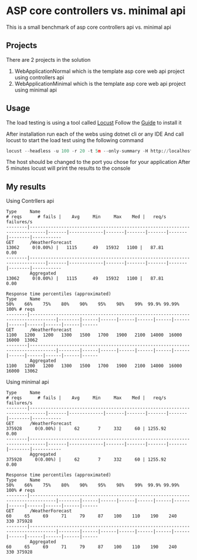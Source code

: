 # ASP core controllers vs. minimal api

This is a small benchmark of asp core controllers api vs. minimal api

## Projects

There are 2 projects in the solution

1. WebApplicationNormal which is the template asp core web api project using controllers api
2. WebApplicationMinimal which is the template asp core web api project using minimal api

## Usage

The load testing is using a tool called [Locust]("https://locust.io/")
Follow the [Guide]("https://docs.locust.io/en/stable/installation.html") to install it

After installation run each of the webs using dotnet cli or any IDE
And call locust to start the load test using the following command
```python
locust --headless -u 100 -r 20 -t 5m --only-summary -H http://localhost:5131
```

The host should be changed to the port you chose for your application
After 5 minutes locust will print the results to the console

## My results
Using Contrllers api
```
Type     Name                                                                          # reqs      # fails |    Avg     Min     Max    Med |   req/s  failures/s
--------|----------------------------------------------------------------------------|-------|-------------|-------|-------|-------|-------|--------|-----------
GET      /WeatherForecast                                                               13062     0(0.00%) |   1115      49   15932   1100 |   87.81        0.00
--------|----------------------------------------------------------------------------|-------|-------------|-------|-------|-------|-------|--------|-----------
         Aggregated                                                                     13062     0(0.00%) |   1115      49   15932   1100 |   87.81        0.00

Response time percentiles (approximated)
Type     Name                                                                                  50%    66%    75%    80%    90%    95%    98%    99%  99.9% 99.99%   100% # reqs
--------|--------------------------------------------------------------------------------|--------|------|------|------|------|------|------|------|------|------|------|------
GET      /WeatherForecast                                                                     1100   1200   1200   1300   1500   1700   1900   2100  14000  16000  16000  13062
--------|--------------------------------------------------------------------------------|--------|------|------|------|------|------|------|------|------|------|------|------
         Aggregated                                                                           1100   1200   1200   1300   1500   1700   1900   2100  14000  16000  16000  13062
```

Using minimal api
```
Type     Name                                                                          # reqs      # fails |    Avg     Min     Max    Med |   req/s  failures/s
--------|----------------------------------------------------------------------------|-------|-------------|-------|-------|-------|-------|--------|-----------
GET      /WeatherForecast                                                              375928     0(0.00%) |     62       7     332     60 | 1255.92        0.00
--------|----------------------------------------------------------------------------|-------|-------------|-------|-------|-------|-------|--------|-----------
         Aggregated                                                                    375928     0(0.00%) |     62       7     332     60 | 1255.92        0.00

Response time percentiles (approximated)
Type     Name                                                                                  50%    66%    75%    80%    90%    95%    98%    99%  99.9% 99.99%   100% # reqs
--------|--------------------------------------------------------------------------------|--------|------|------|------|------|------|------|------|------|------|------|------
GET      /WeatherForecast                                                                       60     65     69     71     79     87    100    110    190    240    330 375928
--------|--------------------------------------------------------------------------------|--------|------|------|------|------|------|------|------|------|------|------|------
         Aggregated                                                                             60     65     69     71     79     87    100    110    190    240    330 375928
```
